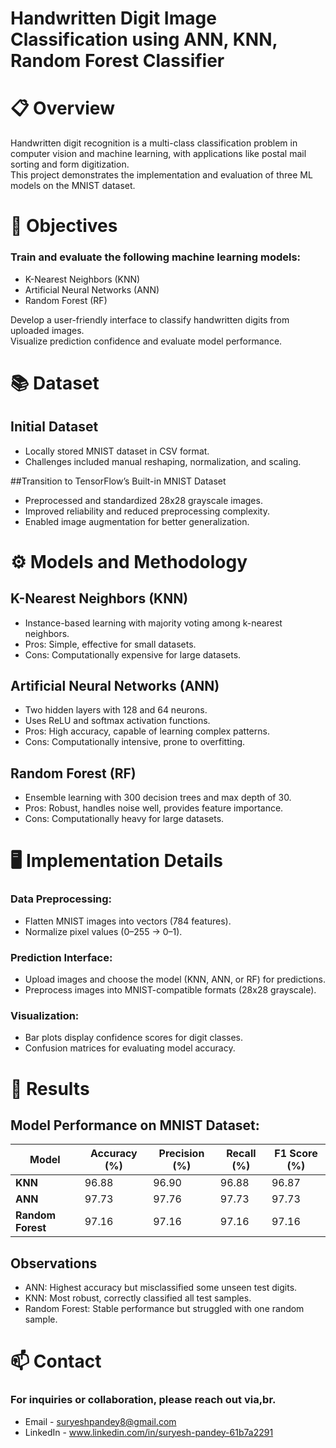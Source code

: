# Handwritten Digit Image Classification using ANN, KNN, Random Forest Classifier

# 📋 Overview

Handwritten digit recognition is a multi-class classification problem in computer vision and machine learning, with applications like postal mail sorting and form digitization.<br>
This project demonstrates the implementation and evaluation of three ML models on the MNIST dataset.

# 🎯 Objectives

### Train and evaluate the following machine learning models:<br>
- K-Nearest Neighbors (KNN)<br>
- Artificial Neural Networks (ANN)<br>
- Random Forest (RF)<br>

Develop a user-friendly interface to classify handwritten digits from uploaded images.<br>
Visualize prediction confidence and evaluate model performance.

# 📚 Dataset

## Initial Dataset
- Locally stored MNIST dataset in CSV format.<br>
- Challenges included manual reshaping, normalization, and scaling.<br>

##Transition to TensorFlow’s Built-in MNIST Dataset
- Preprocessed and standardized 28x28 grayscale images.<br>
- Improved reliability and reduced preprocessing complexity.<br>
- Enabled image augmentation for better generalization.<br>

# ⚙️ Models and Methodology

## K-Nearest Neighbors (KNN)
- Instance-based learning with majority voting among k-nearest neighbors.<br>
- Pros: Simple, effective for small datasets.<br>
- Cons: Computationally expensive for large datasets.<br>
## Artificial Neural Networks (ANN)
- Two hidden layers with 128 and 64 neurons.<br>
- Uses ReLU and softmax activation functions.<br>
- Pros: High accuracy, capable of learning complex patterns.<br>
- Cons: Computationally intensive, prone to overfitting.<br>
## Random Forest (RF)
- Ensemble learning with 300 decision trees and max depth of 30.<br>
- Pros: Robust, handles noise well, provides feature importance.<br>
- Cons: Computationally heavy for large datasets.<br>

# 🖥️ Implementation Details

### Data Preprocessing:<br>
- Flatten MNIST images into vectors (784 features).<br>
- Normalize pixel values (0–255 → 0–1).<br>
### Prediction Interface:<br>
- Upload images and choose the model (KNN, ANN, or RF) for predictions.<br>
- Preprocess images into MNIST-compatible formats (28x28 grayscale).<br>
### Visualization:<br>
- Bar plots display confidence scores for digit classes.<br>
- Confusion matrices for evaluating model accuracy.<br>

# 🚀 Results

## Model Performance on MNIST Dataset:

| Model           | Accuracy (%) | Precision (%) | Recall (%) | F1 Score (%) |
|------------------|-------------|---------------|------------|--------------|
| **KNN**         | 96.88       | 96.90         | 96.88      | 96.87        |
| **ANN**         | 97.73       | 97.76         | 97.73      | 97.73        |
| **Random Forest**| 97.16       | 97.16         | 97.16      | 97.16        |


## Observations
- ANN: Highest accuracy but misclassified some unseen test digits.<br>
- KNN: Most robust, correctly classified all test samples.<br>
- Random Forest: Stable performance but struggled with one random sample.<br>

# 📫 Contact
### For inquiries or collaboration, please reach out via,br.
- Email - suryeshpandey8@gmail.com
- LinkedIn - www.linkedin.com/in/suryesh-pandey-61b7a2291


